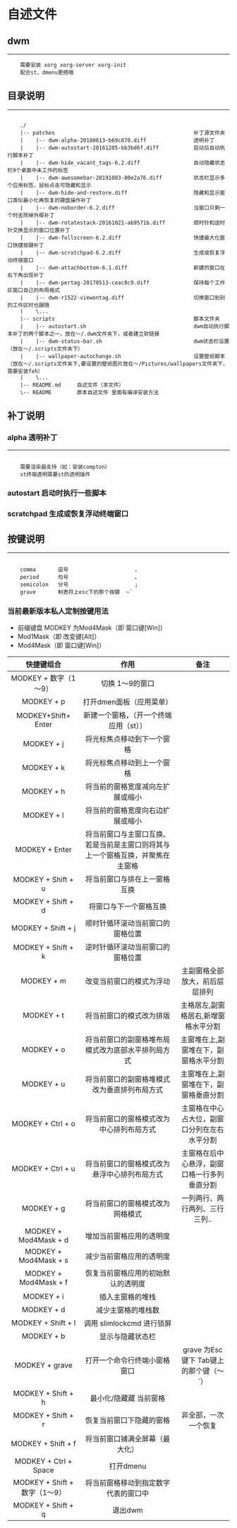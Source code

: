 # 自述文件

## dwm

---
```
    需要安装 xorg xorg-server xorg-init
    配合st、dmenu更搭哦

```

## 目录说明

---
```

    ./
    |-- patches                                            补丁源文件夹
    |    |-- dwm-alpha-20180613-b69c870.diff               透明补丁
    |    |-- dwm-autostart-20161205-bb3bd6f.diff           启动后自动执行脚本补丁
    |    |-- dwm-hide_vacant_tags-6.2.diff                 自动隐藏状态栏9个桌面中未工作的标签
    |    |-- dwm-awesomebar-20191003-80e2a76.diff          状态栏显示多个应用标签，鼠标点击可隐藏和显示
    |    |-- dwm-hide-and-restore.diff                     隐藏和显示窗口类似最小化再恢复的键盘操作补丁
    |    |-- dwm-noborder-6.2.diff                         当窗口只剩一个时去除掉外框补丁
    |    |-- dwm-rotatestack-20161021-ab9571b.diff         顺时针和逆时针交换显示的窗口位置补丁
    |    |-- dwm-fullscreen-6.2.diff                       快捷最大化窗口快捷按键补丁
    |    |-- dwm-scratchpad-6.2.diff                       生成或恢复浮动终端窗口
    |    |-- dwm-attachbottom-6.1.diff                     新建的窗口在右下角出现补丁
    |    |-- dwm-pertag-20170513-ceac8c9.diff              保持每个工作区窗口自己的布局格式
    |    |-- dwm-r1522-viewontag.diff                      切换窗口到别的工作区时也跟随
    |    \...
    |-- scripts                                            脚本文件夹
    |    |-- autostart.sh                                  dwm自动执行脚本补丁的两个脚本之一，放在～/.dwm文件夹下，或者建立软链接
    |    |-- dwm-status-bar.sh                             dwm状态栏设置（放在～/.scripts文件夹下） 
    |    |-- wallpaper-autochange.sh                       设置壁纸脚本（放在～/.scripts文件夹下,要设置的壁纸图片放在～/Pictures/wallpapers文件夹下，需要安装feh） 
    |    \...
    |-- README.md     自述文件（本文件）
    \-- README        原本自述文件 里面有编译安装方法

```

## 补丁说明

### alpha 透明补丁

---
```

    需要渲染器支持（如：安装compton）
    st终端透明需要st的透明插件

```

### autostart 启动时执行一些脚本

### scratchpad 生成或恢复浮动终端窗口

## 按键说明

---
```

    comma       逗号                     ，
    period      句号                     。
    semicolon   分号                     ;
    grave       制表符上esc下的那个按键  ~`

```

### 当前最新版本私人定制按键用法

+ 前缀键盘 MODKEY 为Mod4Mask（即 窗口键[Win]）
+ Mod1Mask（即 改变键[Alt]）
+ Mod4Mask（即 窗口键[Win]）

|           快捷键组合          |                                      作用                                      |                     备注                     |
|:-----------------------------:|:------------------------------------------------------------------------------:|:--------------------------------------------:|
|     MODKEY + 数字（1～9）     |                                 切换 1～9的窗口                                |                                              |
|           MODKEY + p          |                            打开dmen面板（应用菜单）                            |                                              |
|      MODKEY+Shift+ Enter      |                     新建一个窗格，（开一个终端应用（st））                     |                                              |
|           MODKEY + j          |                           将光标焦点移动到下一个窗格                           |                                              |
|           MODKEY + k          |                           将光标焦点移动到上一个窗格                           |                                              |
|           MODKEY + h          |                        将当前的窗格宽度减向左扩展或缩小                        |                                              |
|           MODKEY + l          |                        将当前的窗格宽度向右边扩展或缩小                        |                                              |
|         MODKEY + Enter        | 将当前窗口与主窗口互换、若是当前是主窗口则将其与上一个窗格互换，并聚焦在主窗格 |                                              |
|       MODKEY + Shift + u      |                          将当前窗口与排在上一窗格互换                          |                                              |
|       MODKEY + Shift + d      |                             将窗口与下一个窗格互换                             |                                              |
|       MODKEY + Shift + j      |                        顺时针循环滚动当前窗口的窗格位置                        |                                              |
|       MODKEY + Shift + k      |                        逆时针循环滚动当前窗口的窗格位置                        |                                              |
|           MODKEY + m          |                            改变当前窗口的模式为浮动                            |        主副窗格全部放大，前后层层排列        |
|           MODKEY + t          |                            将当前窗口的模式改为排版                            |     主格居左,副窗格居右,新增窗格水平分割     |
|           MODKEY + o          |               将当前窗口的副窗格堆布局模式改为底部水平排列局方式               |     主窗堆在上,副窗堆在下，副窗格水平分割    |
|           MODKEY + u          |                  将当前窗口的副窗格堆模式改为垂直排列布局方式                  |     主窗堆在上,副窗堆在下，副窗格垂直分割    |
|       MODKEY + Ctrl + o       |                    将当前窗口的窗格模式改为中心排列布局方式                    | 主窗格在中心占大位，副窗口分列在左右水平分割 |
|       MODKEY + Ctrl + u       |                  将当前窗口的窗格模式改为悬浮中心排列布局方式                  | 主窗格在后中心悬浮，副窗口格一行多列垂直分割 |
|           MODKEY + g          |                        将当前窗口的窗格模式改为网格模式                        |        一列两行、两行两列、三行三列..        |
|     MODKEY + Mod4Mask + d     |                            增加当前窗格应用的透明度                            |                                              |
|     MODKEY + Mod4Mask + s     |                            减少当前窗格应用的透明度                            |                                              |
|     MODKEY + Mod4Mask + f     |                       恢复当前窗格应用的初始默认的透明度                       |                                              |
|           MODKEY + i          |                                插入主窗格的堆栈                                |                                              |
|           MODKEY + d          |                               减少主窗格的堆栈数                               |                                              |
|       MODKEY + Shift + l      |                            调用 slimlockcmd 进行锁屏                           |                                              |
|           MODKEY + b          |                                显示与隐藏状态栏                                |                                              |
|         MODKEY + grave        |                          打开一个命令行终端小窗格窗口                          |    grave 为Esc键下 Tab键上的那个键（～`）    |
|       MODKEY + Shift + h      |                             最小化/隐藏藏 当前窗格                             |                                              |
|       MODKEY + Shift + r      |                            恢复当前窗口下隐藏的窗格                            |             非全部，一次一个恢复             |
|       MODKEY + Shift + f      |                         将当前窗口铺满全屏幕（最大化）                         |                                              |
|     MODKEY + Ctrl + Space     |                                    打开dmenu                                   |                                              |
| MODKEY + Shift + 数字（1～9） |                      将当前窗格移动到指定数字代表的窗口中                      |                                              |
|       MODKEY + Shift + q      |                                     退出dwm                                    |                                              |
